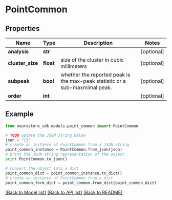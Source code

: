 # PointCommon


## Properties
Name | Type | Description | Notes
------------ | ------------- | ------------- | -------------
**analysis** | **str** |  | [optional] 
**cluster_size** | **float** | size of the cluster in cubic millimeters | [optional] 
**subpeak** | **bool** | whether the reported peak is the max-peak statistic or a sub-maxmimal peak. | [optional] 
**order** | **int** |  | [optional] 

## Example

```python
from neurostore_sdk.models.point_common import PointCommon

# TODO update the JSON string below
json = "{}"
# create an instance of PointCommon from a JSON string
point_common_instance = PointCommon.from_json(json)
# print the JSON string representation of the object
print PointCommon.to_json()

# convert the object into a dict
point_common_dict = point_common_instance.to_dict()
# create an instance of PointCommon from a dict
point_common_form_dict = point_common.from_dict(point_common_dict)
```
[[Back to Model list]](../README.md#documentation-for-models) [[Back to API list]](../README.md#documentation-for-api-endpoints) [[Back to README]](../README.md)


